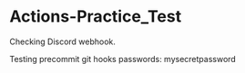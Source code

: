 # Actions-Practice_Test

Checking Discord webhook.

Testing precommit git hooks
passwords: mysecretpassword
